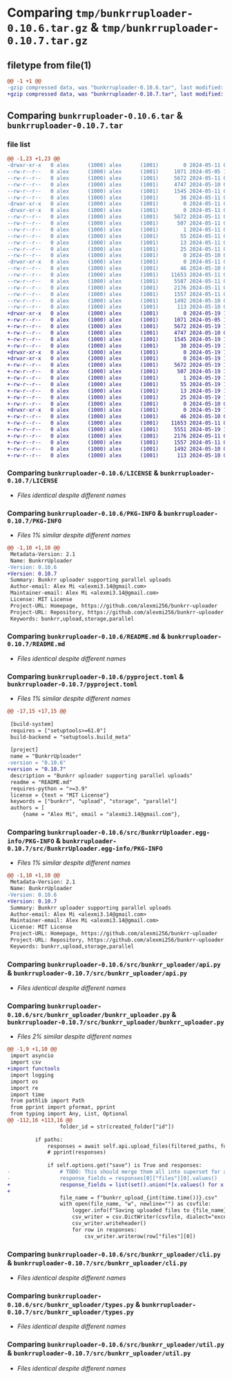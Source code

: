 # Comparing `tmp/bunkrruploader-0.10.6.tar.gz` & `tmp/bunkrruploader-0.10.7.tar.gz`

## filetype from file(1)

```diff
@@ -1 +1 @@
-gzip compressed data, was "bunkrruploader-0.10.6.tar", last modified: Sat May 11 03:35:58 2024, max compression
+gzip compressed data, was "bunkrruploader-0.10.7.tar", last modified: Sun May 19 14:34:15 2024, max compression
```

## Comparing `bunkrruploader-0.10.6.tar` & `bunkrruploader-0.10.7.tar`

### file list

```diff
@@ -1,23 +1,23 @@
-drwxr-xr-x   0 alex      (1000) alex      (1001)        0 2024-05-11 03:35:58.520721 bunkrruploader-0.10.6/
--rw-r--r--   0 alex      (1000) alex      (1001)     1071 2024-05-05 14:52:19.000000 bunkrruploader-0.10.6/LICENSE
--rw-r--r--   0 alex      (1000) alex      (1001)     5672 2024-05-11 03:35:58.520721 bunkrruploader-0.10.6/PKG-INFO
--rw-r--r--   0 alex      (1000) alex      (1001)     4747 2024-05-10 03:22:16.000000 bunkrruploader-0.10.6/README.md
--rw-r--r--   0 alex      (1000) alex      (1001)     1545 2024-05-11 03:35:36.000000 bunkrruploader-0.10.6/pyproject.toml
--rw-r--r--   0 alex      (1000) alex      (1001)       38 2024-05-11 03:35:58.520721 bunkrruploader-0.10.6/setup.cfg
-drwxr-xr-x   0 alex      (1000) alex      (1001)        0 2024-05-11 03:35:58.520721 bunkrruploader-0.10.6/src/
-drwxr-xr-x   0 alex      (1000) alex      (1001)        0 2024-05-11 03:35:58.520721 bunkrruploader-0.10.6/src/BunkrrUploader.egg-info/
--rw-r--r--   0 alex      (1000) alex      (1001)     5672 2024-05-11 03:35:58.000000 bunkrruploader-0.10.6/src/BunkrrUploader.egg-info/PKG-INFO
--rw-r--r--   0 alex      (1000) alex      (1001)      507 2024-05-11 03:35:58.000000 bunkrruploader-0.10.6/src/BunkrrUploader.egg-info/SOURCES.txt
--rw-r--r--   0 alex      (1000) alex      (1001)        1 2024-05-11 03:35:58.000000 bunkrruploader-0.10.6/src/BunkrrUploader.egg-info/dependency_links.txt
--rw-r--r--   0 alex      (1000) alex      (1001)       55 2024-05-11 03:35:58.000000 bunkrruploader-0.10.6/src/BunkrrUploader.egg-info/entry_points.txt
--rw-r--r--   0 alex      (1000) alex      (1001)       13 2024-05-11 03:35:58.000000 bunkrruploader-0.10.6/src/BunkrrUploader.egg-info/requires.txt
--rw-r--r--   0 alex      (1000) alex      (1001)       25 2024-05-11 03:35:58.000000 bunkrruploader-0.10.6/src/BunkrrUploader.egg-info/top_level.txt
--rw-r--r--   0 alex      (1000) alex      (1001)        0 2024-05-10 02:35:40.000000 bunkrruploader-0.10.6/src/__init__.py
-drwxr-xr-x   0 alex      (1000) alex      (1001)        0 2024-05-11 03:35:58.520721 bunkrruploader-0.10.6/src/bunkrr_uploader/
--rw-r--r--   0 alex      (1000) alex      (1001)       46 2024-05-10 02:38:32.000000 bunkrruploader-0.10.6/src/bunkrr_uploader/__init__.py
--rw-r--r--   0 alex      (1000) alex      (1001)    11653 2024-05-11 01:41:37.000000 bunkrruploader-0.10.6/src/bunkrr_uploader/api.py
--rw-r--r--   0 alex      (1000) alex      (1001)     5587 2024-05-11 01:44:38.000000 bunkrruploader-0.10.6/src/bunkrr_uploader/bunkrr_uploader.py
--rw-r--r--   0 alex      (1000) alex      (1001)     2176 2024-05-11 01:03:01.000000 bunkrruploader-0.10.6/src/bunkrr_uploader/cli.py
--rw-r--r--   0 alex      (1000) alex      (1001)     1557 2024-05-11 00:32:15.000000 bunkrruploader-0.10.6/src/bunkrr_uploader/types.py
--rw-r--r--   0 alex      (1000) alex      (1001)     1492 2024-05-10 03:02:29.000000 bunkrruploader-0.10.6/src/bunkrr_uploader/util.py
--rw-r--r--   0 alex      (1000) alex      (1001)      113 2024-05-10 02:35:41.000000 bunkrruploader-0.10.6/src/bunkrr_uploader.py
+drwxr-xr-x   0 alex      (1000) alex      (1001)        0 2024-05-19 14:34:15.796133 bunkrruploader-0.10.7/
+-rw-r--r--   0 alex      (1000) alex      (1001)     1071 2024-05-05 14:52:19.000000 bunkrruploader-0.10.7/LICENSE
+-rw-r--r--   0 alex      (1000) alex      (1001)     5672 2024-05-19 14:34:15.796133 bunkrruploader-0.10.7/PKG-INFO
+-rw-r--r--   0 alex      (1000) alex      (1001)     4747 2024-05-10 03:22:16.000000 bunkrruploader-0.10.7/README.md
+-rw-r--r--   0 alex      (1000) alex      (1001)     1545 2024-05-19 14:13:32.000000 bunkrruploader-0.10.7/pyproject.toml
+-rw-r--r--   0 alex      (1000) alex      (1001)       38 2024-05-19 14:34:15.796133 bunkrruploader-0.10.7/setup.cfg
+drwxr-xr-x   0 alex      (1000) alex      (1001)        0 2024-05-19 14:34:15.796133 bunkrruploader-0.10.7/src/
+drwxr-xr-x   0 alex      (1000) alex      (1001)        0 2024-05-19 14:34:15.796133 bunkrruploader-0.10.7/src/BunkrrUploader.egg-info/
+-rw-r--r--   0 alex      (1000) alex      (1001)     5672 2024-05-19 14:34:15.000000 bunkrruploader-0.10.7/src/BunkrrUploader.egg-info/PKG-INFO
+-rw-r--r--   0 alex      (1000) alex      (1001)      507 2024-05-19 14:34:15.000000 bunkrruploader-0.10.7/src/BunkrrUploader.egg-info/SOURCES.txt
+-rw-r--r--   0 alex      (1000) alex      (1001)        1 2024-05-19 14:34:15.000000 bunkrruploader-0.10.7/src/BunkrrUploader.egg-info/dependency_links.txt
+-rw-r--r--   0 alex      (1000) alex      (1001)       55 2024-05-19 14:34:15.000000 bunkrruploader-0.10.7/src/BunkrrUploader.egg-info/entry_points.txt
+-rw-r--r--   0 alex      (1000) alex      (1001)       13 2024-05-19 14:34:15.000000 bunkrruploader-0.10.7/src/BunkrrUploader.egg-info/requires.txt
+-rw-r--r--   0 alex      (1000) alex      (1001)       25 2024-05-19 14:34:15.000000 bunkrruploader-0.10.7/src/BunkrrUploader.egg-info/top_level.txt
+-rw-r--r--   0 alex      (1000) alex      (1001)        0 2024-05-10 02:35:40.000000 bunkrruploader-0.10.7/src/__init__.py
+drwxr-xr-x   0 alex      (1000) alex      (1001)        0 2024-05-19 14:34:15.796133 bunkrruploader-0.10.7/src/bunkrr_uploader/
+-rw-r--r--   0 alex      (1000) alex      (1001)       46 2024-05-10 02:38:32.000000 bunkrruploader-0.10.7/src/bunkrr_uploader/__init__.py
+-rw-r--r--   0 alex      (1000) alex      (1001)    11653 2024-05-11 01:41:37.000000 bunkrruploader-0.10.7/src/bunkrr_uploader/api.py
+-rw-r--r--   0 alex      (1000) alex      (1001)     5551 2024-05-19 14:32:46.000000 bunkrruploader-0.10.7/src/bunkrr_uploader/bunkrr_uploader.py
+-rw-r--r--   0 alex      (1000) alex      (1001)     2176 2024-05-11 01:03:01.000000 bunkrruploader-0.10.7/src/bunkrr_uploader/cli.py
+-rw-r--r--   0 alex      (1000) alex      (1001)     1557 2024-05-11 00:32:15.000000 bunkrruploader-0.10.7/src/bunkrr_uploader/types.py
+-rw-r--r--   0 alex      (1000) alex      (1001)     1492 2024-05-10 03:02:29.000000 bunkrruploader-0.10.7/src/bunkrr_uploader/util.py
+-rw-r--r--   0 alex      (1000) alex      (1001)      113 2024-05-10 02:35:41.000000 bunkrruploader-0.10.7/src/bunkrr_uploader.py
```

### Comparing `bunkrruploader-0.10.6/LICENSE` & `bunkrruploader-0.10.7/LICENSE`

 * *Files identical despite different names*

### Comparing `bunkrruploader-0.10.6/PKG-INFO` & `bunkrruploader-0.10.7/PKG-INFO`

 * *Files 1% similar despite different names*

```diff
@@ -1,10 +1,10 @@
 Metadata-Version: 2.1
 Name: BunkrrUploader
-Version: 0.10.6
+Version: 0.10.7
 Summary: Bunkrr uploader supporting parallel uploads
 Author-email: Alex Mi <alexmi3.14@gmail.com>
 Maintainer-email: Alex Mi <alexmi3.14@gmail.com>
 License: MIT License
 Project-URL: Homepage, https://github.com/alexmi256/bunkrr-uploader
 Project-URL: Repository, https://github.com/alexmi256/bunkrr-uploader.git
 Keywords: bunkrr,upload,storage,parallel
```

### Comparing `bunkrruploader-0.10.6/README.md` & `bunkrruploader-0.10.7/README.md`

 * *Files identical despite different names*

### Comparing `bunkrruploader-0.10.6/pyproject.toml` & `bunkrruploader-0.10.7/pyproject.toml`

 * *Files 1% similar despite different names*

```diff
@@ -17,15 +17,15 @@
 
 [build-system]
 requires = ["setuptools>=61.0"]
 build-backend = "setuptools.build_meta"
 
 [project]
 name = "BunkrrUploader"
-version = "0.10.6"
+version = "0.10.7"
 description = "Bunkrr uploader supporting parallel uploads"
 readme = "README.md"
 requires-python = ">=3.9"
 license = {text = "MIT License"}
 keywords = ["bunkrr", "upload", "storage", "parallel"]
 authors = [
     {name = "Alex Mi", email = "alexmi3.14@gmail.com"},
```

### Comparing `bunkrruploader-0.10.6/src/BunkrrUploader.egg-info/PKG-INFO` & `bunkrruploader-0.10.7/src/BunkrrUploader.egg-info/PKG-INFO`

 * *Files 1% similar despite different names*

```diff
@@ -1,10 +1,10 @@
 Metadata-Version: 2.1
 Name: BunkrrUploader
-Version: 0.10.6
+Version: 0.10.7
 Summary: Bunkrr uploader supporting parallel uploads
 Author-email: Alex Mi <alexmi3.14@gmail.com>
 Maintainer-email: Alex Mi <alexmi3.14@gmail.com>
 License: MIT License
 Project-URL: Homepage, https://github.com/alexmi256/bunkrr-uploader
 Project-URL: Repository, https://github.com/alexmi256/bunkrr-uploader.git
 Keywords: bunkrr,upload,storage,parallel
```

### Comparing `bunkrruploader-0.10.6/src/bunkrr_uploader/api.py` & `bunkrruploader-0.10.7/src/bunkrr_uploader/api.py`

 * *Files identical despite different names*

### Comparing `bunkrruploader-0.10.6/src/bunkrr_uploader/bunkrr_uploader.py` & `bunkrruploader-0.10.7/src/bunkrr_uploader/bunkrr_uploader.py`

 * *Files 2% similar despite different names*

```diff
@@ -1,9 +1,10 @@
 import asyncio
 import csv
+import functools
 import logging
 import os
 import re
 import time
 from pathlib import Path
 from pprint import pformat, pprint
 from typing import Any, List, Optional
@@ -112,16 +113,16 @@
                 folder_id = str(created_folder["id"])
 
         if paths:
             responses = await self.api.upload_files(filtered_paths, folder_id)
             # pprint(responses)
 
             if self.options.get("save") is True and responses:
-                # TODO: This should merge them all into superset for all possible fields
-                response_fields = responses[0]["files"][0].values()
+                response_fields = list(set().union(*[x.values() for x in responses[0]["files"] if x]))
+
                 file_name = f"bunkrr_upload_{int(time.time())}.csv"
                 with open(file_name, "w", newline="") as csvfile:
                     logger.info(f"Saving uploaded files to {file_name}")
                     csv_writer = csv.DictWriter(csvfile, dialect="excel", fieldnames=response_fields)
                     csv_writer.writeheader()
                     for row in responses:
                         csv_writer.writerow(row["files"][0])
```

### Comparing `bunkrruploader-0.10.6/src/bunkrr_uploader/cli.py` & `bunkrruploader-0.10.7/src/bunkrr_uploader/cli.py`

 * *Files identical despite different names*

### Comparing `bunkrruploader-0.10.6/src/bunkrr_uploader/types.py` & `bunkrruploader-0.10.7/src/bunkrr_uploader/types.py`

 * *Files identical despite different names*

### Comparing `bunkrruploader-0.10.6/src/bunkrr_uploader/util.py` & `bunkrruploader-0.10.7/src/bunkrr_uploader/util.py`

 * *Files identical despite different names*

